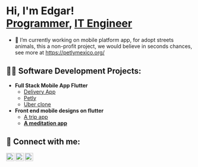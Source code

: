 <h1>Hi, I'm Edgar! <br/><a href="https://github.com/EdgarAldair">Programmer</a>, <a href="https://www.linkedin.com/in/edgar-saenz/">IT Engineer</a></h1>


- 🔭 I’m currently working on mobile platform app, for adopt streets animals, this a non-profit project, we would believe in seconds chances, see more at https://petlymexico.org/
<h2>👨‍💻 Software Development Projects:</h2>

- <b>Full Stack Mobile App Flutter</b>
  - [Delivery App](https://github.com/EdgarAldair/deliveryfluttter-app)
  - [Petly](https://github.com/EdgarAldair/deliveryfluttter-app)
  - [Uber clone](https://github.com/EdgarAldair/uber-clone-app)
- <b>Front end mobile designs on flutter</b>
  - [A trip app](https://github.com/EdgarAldair/tripScreen)<b>
  - [A meditation app](https://github.com/EdgarAldair/meditationAppScreen)<b>


<h2> 🤳 Connect with me:</h2>

[<img align="left" alt="EdgarSaenz | Twitter" width="22px" src="https://cdn.jsdelivr.net/npm/simple-icons@v3/icons/twitter.svg" />][twitter]
[<img align="left" alt="EdgarSaenz | LinkedIn" width="22px" src="https://cdn.jsdelivr.net/npm/simple-icons@v3/icons/linkedin.svg" />][linkedin]
[<img align="left" alt="EdgarSaenz | Instagram" width="22px" src="https://cdn.jsdelivr.net/npm/simple-icons@v3/icons/instagram.svg" />][instagram]

[twitter]: https://twitter.com/_EdgarAldair
[instagram]: https://www.instagram.com/soy_edgarsaenz/
[linkedin]: https://www.linkedin.com/in/edgar-saenz/

<!--
Here are some ideas to get you started:

- 🔭 I’m currently working on ...
- 🌱 I’m currently learning ...
- 👯 I’m looking to collaborate on ...
- 🤔 I’m looking for help with ...
- 💬 Ask me about ...
- 📫 How to reach me: ...
- 😄 Pronouns: ...
- ⚡ Fun fact: ...
-->
